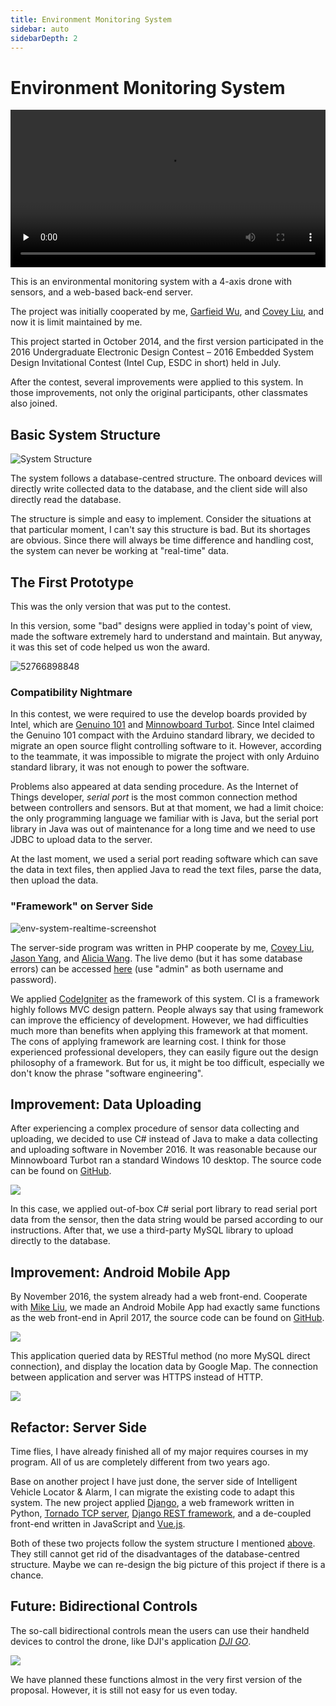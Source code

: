 ```yaml
---
title: Environment Monitoring System
sidebar: auto
sidebarDepth: 2
---
```


# Environment Monitoring System
<video style="width: 100%;" src="/env-system/fly.mp4" controls preload="none">
You see this text because your browser does not support embedded videos. But you can still click [here](/env-system/fly.mp4) to download this video.
</video>

This is an environmental monitoring system with a 4-axis drone with sensors, and a web-based back-end server.

The project was initially cooperated by me, [Garfieid Wu](https://github.com/wjqzero), and [Covey Liu](https://github.com/Curton), and now it is limit maintained by me.

This project started in October 2014, and the first version participated in the 2016 Undergraduate Electronic Design Contest – 2016 Embedded System Design Invitational Contest (Intel Cup, ESDC in short) held in July.

After the contest, several improvements were applied to this system. In those improvements, not only the original participants, other classmates also joined.

## Basic System Structure

![System Structure](/env-system/structure.png)

The system follows a database-centred structure. The onboard devices will directly write collected data to the database, and the client side will also directly read the database.

The structure is simple and easy to implement. Consider the situations at that particular moment, I can't say this structure is bad. But its shortages are obvious. Since there will always be time difference and handling cost, the system can never be working at "real-time" data.

## The First Prototype

This was the only version that was put to the contest.

In this version, some "bad" designs were applied in today's point of view, made the software extremely hard to understand and maintain. But anyway, it was this set of code helped us won the award.

![52766898848](/env-system/showcase.jpg)

### Compatibility Nightmare

In this contest, we were required to use the develop boards provided by Intel, which are [Genuino 101](https://ark.intel.com/products/92346/Genuino-101) and [Minnowboard Turbot](https://minnowboard.org/minnowboard-turbot/). Since Intel claimed the Genuino 101 compact with the Arduino standard library, we decided to migrate an open source flight controlling software to it. However, according to the teammate, it was impossible to migrate the project with only Arduino standard library, it was not enough to power the software.

Problems also appeared at data sending procedure. As the Internet of Things developer, *serial port* is the most common connection method between controllers and sensors. But at that moment, we had a limit choice: the only programming language we familiar with is Java, but the serial port library in Java was out of maintenance for a long time and we need to use JDBC to upload data to the server.

At the last moment, we used a serial port reading software which can save the data in text files, then applied Java to read the text files, parse the data, then upload the data.

### "Framework" on Server Side

![env-system-realtime-screenshot](/env-system/realtime-screenshot.png)

The server-side program was written in PHP cooperate by me, [Covey Liu](https://github.com/Curton), [Jason Yang](https://github.com/JiayuYANG), and [Alicia Wang](https://github.com/JEUDominic). The live demo (but it has some database errors) can be accessed [here](https://ws1.billzhonggz.com/php/project/) (use "admin" as both username and password).

We applied [CodeIgniter](https://www.codeigniter.com/) as the framework of this system. CI is a framework highly follows MVC design pattern. People always say that using framework can improve the efficiency of development. However, we had difficulties much more than benefits when applying this framework at that moment. The cons of applying framework are learning cost. I think for those experienced professional developers, they can easily figure out the design philosophy of a framework. But for us, it might be too difficult, especially we don't know the phrase "software engineering".

## Improvement: Data Uploading

After experiencing a complex procedure of sensor data collecting and uploading, we decided to use C# instead of Java to make a data collecting and uploading software in November 2016. It was reasonable because our Minnowboard Turbot ran a standard Windows 10 desktop. The source code can be found on [GitHub](https://github.com/billzhonggz/SerialPortReadWinForm).

![](/env-system/csharp.png)

In this case, we applied out-of-box C# serial port library to read serial port data from the sensor, then the data string would be parsed according to our instructions. After that, we use a third-party MySQL library to upload directly to the database.

## Improvement: Android Mobile App

By November 2016, the system already had a web front-end. Cooperate with [Mike Liu](https://github.com/FizzHawkeye), we made an Android Mobile App had exactly same functions as the web front-end in April 2017, the source code can be found on [GitHub](https://github.com/billzhonggz/EnvAircraftClient).

![](/env-system/android.png)

This application queried data by RESTful method (no more MySQL direct connection), and display the location data by Google Map. The connection between application and server was HTTPS instead of HTTP.

![](/env-system/android-query.png)

## Refactor: Server Side

Time flies, I have already finished all of my major requires courses in my program. All of us are completely different from two years ago.

Base on another project I have just done, the server side of Intelligent Vehicle Locator & Alarm, I can migrate the existing code to adapt this system. The new project applied [Django](https://www.djangoproject.com), a web framework written in Python, [Tornado TCP server](http://www.tornadoweb.org/en/stable/), [Django REST framework](http://www.django-rest-framework.org/), and a de-coupled front-end written in JavaScript and [Vue.js](https://vuejs.org).

Both of these two projects follow the system structure I mentioned [above](#basic-system-structure). They still cannot get rid of the disadvantages of the database-centred structure. Maybe we can re-design the big picture of this project if there is a chance.

## Future: Bidirectional Controls

The so-call bidirectional controls mean the users can use their handheld devices to control the drone, like DJI's application [*DJI GO*](https://www.dji.com/goapp).

![](/env-system/dji.png)

We have planned these functions almost in the very first version of the proposal. However, it is still not easy for us even today.